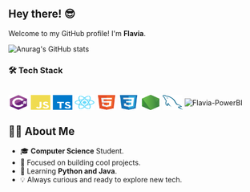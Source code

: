 ## Hey there! 😎  
Welcome to my GitHub profile! I'm **Flavia**.


![Anurag's GitHub stats](https://github-readme-stats.vercel.app/api?username=Flavia-crfaria&theme=radical&show_icons=true)


### 🛠 Tech Stack
<div style="display: inline_block"><br>
  <img align="center" alt="Flavia-Csharp" height="30" width="40" src="https://raw.githubusercontent.com/devicons/devicon/master/icons/csharp/csharp-original.svg">
  <img align="center" alt="Flavia-Js" height="30" width="40" src="https://raw.githubusercontent.com/devicons/devicon/master/icons/javascript/javascript-plain.svg">
  <img align="center" alt="Flavia-Ts" height="30" width="40" src="https://raw.githubusercontent.com/devicons/devicon/master/icons/typescript/typescript-plain.svg">
  <img align="center" alt="Flavia-React" height="30" width="40" src="https://raw.githubusercontent.com/devicons/devicon/master/icons/react/react-original.svg">
  <img align="center" alt="Flavia-HTML" height="30" width="40" src="https://raw.githubusercontent.com/devicons/devicon/master/icons/html5/html5-original.svg">
  <img align="center" alt="Flavia-CSS" height="30" width="40" src="https://raw.githubusercontent.com/devicons/devicon/master/icons/css3/css3-original.svg">
  <img align="center" alt="Flavia-Nodejs" height="30" width="40" src="https://raw.githubusercontent.com/devicons/devicon/master/icons/nodejs/nodejs-original.svg">
  <img align="center" alt="Flavia-MySQL" height="30" width="40" src="https://raw.githubusercontent.com/devicons/devicon/master/icons/mysql/mysql-original.svg">
  <img align="center" alt="Flavia-PowerBI" height="30" width="40" src="https://raw.githubusercontent.com/microsoft/PowerBI-Icons/main/SVG/Power-BI.svg">
</div>

## 👩‍💻 About Me

- 🎓 **Computer Science** Student.
- 🎯 Focused on building cool projects.  
- 📖 Learning **Python and Java**.  
- 💡 Always curious and ready to explore new tech.

